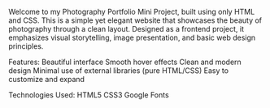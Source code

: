Welcome to my Photography Portfolio Mini Project, built using only HTML and CSS. This is a simple yet elegant website that showcases the beauty of photography through a clean layout. Designed as a frontend project, it emphasizes visual storytelling, image presentation, and basic web design principles.

Features:
Beautiful interface
Smooth hover effects 
Clean and modern design
Minimal use of external libraries (pure HTML/CSS)
Easy to customize and expand

Technologies Used:
HTML5
CSS3
Google Fonts 

